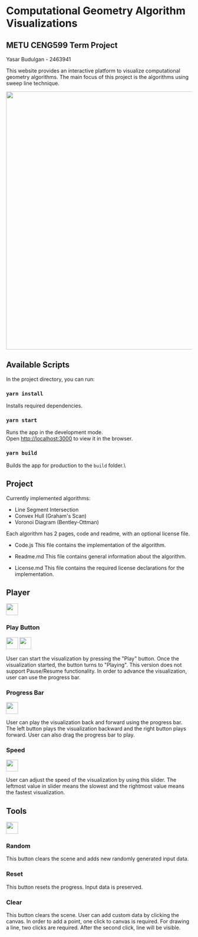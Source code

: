 # Computational Geometry Algorithm Visualizations

## METU CENG599 Term Project

Yasar Budulgan - 2463941

This website provides an interactive platform to visualize computational geometry algorithms. The main focus of this project is the algorithms using sweep line technique.

<img src="https://res.cloudinary.com/yasarb/image/upload/v1628003540/Algoviz/home_ujixhn.png" width="700px"/>


## Available Scripts

In the project directory, you can run:

### `yarn install`
Installs required dependencies.

### `yarn start`

Runs the app in the development mode.\
Open [http://localhost:3000](http://localhost:3000) to view it in the browser.

### `yarn build`

Builds the app for production to the `build` folder.\

## Project

Currently implemented algorithms:

* Line Segment Intersection
* Convex Hull (Graham's Scan)
* Voronoi Diagram (Bentley-Ottman) 

Each algorithm has 2 pages, code and readme, with an optional license file.

* Code.js
  This file contains the implementation of the algorithm.

* Readme.md
  This file contains general information about the algorithm.

* License.md
  This file contains the required license declarations for the implementation.

## Player

<img src="https://res.cloudinary.com/yasarb/image/upload/v1628003537/Algoviz/playbar_ah6nit.png" height="32px" />

### Play Button
<img src="https://res.cloudinary.com/yasarb/image/upload/v1628003537/Algoviz/play_d3rbvr.png" height="32px" />
<img src="https://res.cloudinary.com/yasarb/image/upload/v1628003536/Algoviz/playing_nggr5g.png" height="32px" />

User can start the visualization by pressing the "Play" button. Once the visualization started, the button turns to "Playing". This version does not support Pause/Resume functionality. In order to advance the visualization, user can use the progress bar.


### Progress Bar
<img src="https://res.cloudinary.com/yasarb/image/upload/v1628003538/Algoviz/progressbar_yheyrn.png" height="32px" />

User can play the visualization back and forward using the progress bar. The left button plays the visualization backward and the right button plays forward. User can also drag the progress bar to play.

### Speed
<img src="https://res.cloudinary.com/yasarb/image/upload/v1628003537/Algoviz/speed_y21qyz.png" height="32px" />

User can adjust the speed of the visualization by using this slider. The leftmost value in slider means the slowest and the rightmost value means the fastest visualization.

## Tools
<img src="https://res.cloudinary.com/yasarb/image/upload/v1628003537/Algoviz/toolbar_occz5t.png" height="32px" />

### Random
  This button clears the scene and adds new randomly generated input data.

### Reset
  This button resets the progress. Input data is preserved.

### Clear
  This button clears the scene. User can add custom data by clicking the canvas. In order to add a point, one click to canvas is required. For drawing a line, two clicks are required. After the second click, line will be visible.

